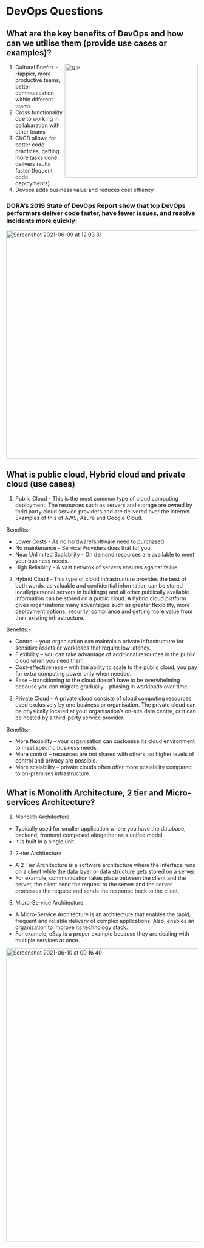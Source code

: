 # DevOps Questions
## What are the key benefits of DevOps and how can we utilise them (provide use cases or examples)? 
<img align="right" alt="GIF" src="https://github.com/abhisheknaiidu/abhisheknaiidu/blob/master/code.gif?raw=true" width="350" height="300" /> 

1) Cultural Bnefits - Happier, more productive teams, better communication within different teams
2) Cross functionality due to working in collabaration with other teams
3) CI/CD allows for better code practices, getting more tasks done, delivers reults faster (fequent code deployments)
4) Devops adds business value and reduces cost effiency




### DORA’s 2019 State of DevOps Report show that top DevOps performers deliver code faster, have fewer issues, and resolve incidents more quickly:
<img width="600" alt="Screenshot 2021-06-09 at 12 03 31" src="https://user-images.githubusercontent.com/25173053/121343532-b6509880-c91a-11eb-886e-cda6753114e2.png">

## What is public cloud, Hybrid cloud and private cloud (use cases)
1) Public Cloud - This is the most common type of cloud computing deployment. The resources such as servers and storage are owned by thrid party cloud service providers and are delivered over the internet. Examples of this of AWS, Azure and Google Cloud. 

Benefits:-
  - Lower Costs - As no hardware/software need to purchased. 
  - No maintenance - Service Providers does that for you
  - Near Unlimited Scalability - On demand resources are available to meet your business needs. 
  - High Reliablity - A vast netwrok of servers ensures against failue

2) Hybrid Cloud - This type of cloud infrastructure provides the best of both words, as valuable and confidential information can be stored locally(personal servers in buildings) and all other publically available information can be stored on a public cloud. A hybrid cloud platform gives organisations many advantages such as greater flexibility, more deployment options, security, compliance and getting more value from their existing infrastructure.

Benefits:-
  - Control – your organisation can maintain a private infrastructure for sensitive assets or workloads that require low latency.
  - Flexibility – you can take advantage of additional resources in the public cloud when you need them.
  - Cost-effectiveness – with the ability to scale to the public cloud, you pay for extra computing power only when needed.
  - Ease – transitioning to the cloud doesn’t have to be overwhelming because you can migrate gradually – phasing in workloads over time.


3) Private Cloud - A private cloud consists of cloud computing resources used exclusively by one business or organisation. The private cloud can be physically located at your organisation’s on-site data centre, or it can be hosted by a third-party service provider.

Benefits:-
- More flexibility – your organisation can customise its cloud environment to meet specific business needs.
- More control – resources are not shared with others, so higher levels of control and privacy are possible.
- More scalability – private clouds often offer more scalability compared to on-premises infrastructure.

## What is Monolith Architecture, 2 tier and Micro-services Architecture?
1) Monolith Architecture
- Typically used for smaller application where you have the database, backend, frontend composed altogether as a unifed model.
- It is built in a single unit

2) 2-tier Architecture
- A 2 Tier Architecture is a software architecture where the interface runs on a client while the data layer or data structure gets stored on a server.
- For example, communication takes place between the client and the server, the client send the request to the server and the server processes the request and sends the response back to the client.

3) Micro-Service Architecture
- A Micro-Service Architecture is an architecture that enables the rapid, frequent and reliable delivery of complex applications. Also, enables an organization to improve its technology stack.
- For example, eBay is a proper example because they are dealing with multiple services at once.

<img width="771" alt="Screenshot 2021-06-10 at 09 16 40" src="https://user-images.githubusercontent.com/25173053/121490049-94175300-c9cc-11eb-82db-711656c35398.png">

